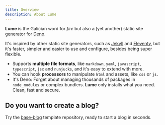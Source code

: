 ```yaml
---
title: Overview
description: About Lume
---
```


**Lume** is the Galician word for _fire_ but also a (yet another) static site
generator for [Deno](https://deno.land/).

It's inspired by other static site generators, such as
[Jekyll](https://jekyllrb.com/) and [Eleventy](https://www.11ty.dev/), but it's
faster, simpler and easier to use and configure, besides being super flexible.

- Supports **multiple file formats**, like `markdown`, `yaml`, `javascript`,
  `typescript`, `jsx` and `nunjucks`, and it's easy to extend with more.
- You can hook **processors** to manipulate `html` and assets, like `css` or
  `js`.
- It's Deno: Forget about managing thousands of packages in `node_modules` or
  complex bundlers. **Lume** only installs what you need. Clean, fast and
  secure.

## Do you want to create a blog?

Try the [base-blog](https://github.com/lumeland/base-blog) template repository,
ready to start a blog in seconds.
